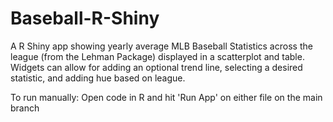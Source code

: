 # Baseball-R-Shiny
A R Shiny app showing yearly average MLB Baseball Statistics across the league (from the Lehman Package) displayed in a scatterplot and table.
Widgets can allow for adding an optional trend line, selecting a desired statistic, and adding hue based on league.

To run manually:
Open code in R and hit 'Run App' on either file on the main branch


